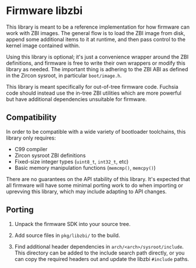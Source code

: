 # Firmware libzbi

This library is meant to be a reference implementation for how firmware can
work with ZBI images. The general flow is to load the ZBI image from disk,
append some additional items to it at runtime, and then pass control to the
kernel image contained within.

Using this library is optional; it's just a convenience wrapper around the ZBI
definitions, and firmware is free to write their own wrappers or modify this
library as needed. The important thing is adhering to the ZBI ABI as defined in
the Zircon sysroot, in particular `boot/image.h`.

This library is meant specifically for out-of-tree firmware code. Fuchsia code
should instead use the in-tree ZBI utilities which are more powerful but have
additional dependencies unsuitable for firmware.

## Compatibility

In order to be compatible with a wide variety of bootloader toolchains, this
library only requires:

 * C99 compiler
 * Zircon sysroot ZBI definitions
 * Fixed-size integer types (`uint8_t`, `int32_t`, etc)
 * Basic memory manipulation functions (`memcmp()`, `memcpy()`)

There are no guarantees on the API stability of this library. It's expected that
all firmware will have some minimal porting work to do when importing or
uprevving this library, which may include adapting to API changes.

## Porting

1. Unpack the firmware SDK into your source tree.

1. Add source files in `pkg/libzbi/` to the build.

1. Find additional header dependencies in `arch/<arch>/sysroot/include`. This
   directory can be added to the include search path directly, or you can copy
   the required headers out and update the libzbi `#include` paths.
